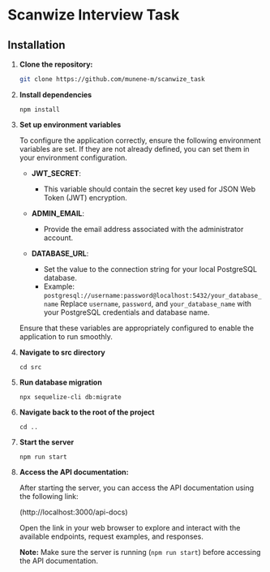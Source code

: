 # Scanwize Interview Task

## Installation

1. **Clone the repository:**

   ```bash
   git clone https://github.com/munene-m/scanwize_task
   ```

2. **Install dependencies**

   ```
   npm install
   ```

3. **Set up environment variables**

   To configure the application correctly, ensure the following environment variables are set. If they are not already defined, you can set them in your environment configuration.

   - **JWT_SECRET**:

     - This variable should contain the secret key used for JSON Web Token (JWT) encryption.

   - **ADMIN_EMAIL**:

     - Provide the email address associated with the administrator account.

   - **DATABASE_URL**:
     - Set the value to the connection string for your local PostgreSQL database.
     - Example: `postgresql://username:password@localhost:5432/your_database_name`
       Replace `username`, `password`, and `your_database_name` with your PostgreSQL credentials and database name.

   Ensure that these variables are appropriately configured to enable the application to run smoothly.

4. **Navigate to src directory**

   ```
   cd src
   ```

5. **Run database migration**

   ```
   npx sequelize-cli db:migrate
   ```

6. **Navigate back to the root of the project**

   ```
   cd ..
   ```

7. **Start the server**

   ```
   npm run start
   ```

8. **Access the API documentation:**

   After starting the server, you can access the API documentation using the following link:

   (http://localhost:3000/api-docs)

   Open the link in your web browser to explore and interact with the available endpoints, request examples, and responses.

   **Note:** Make sure the server is running (`npm run start`) before accessing the API documentation.
